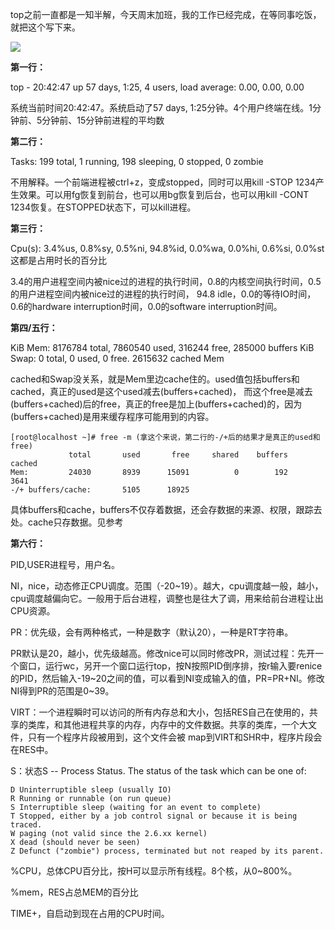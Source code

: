 top之前一直都是一知半解，今天周末加班，我的工作已经完成，在等同事吃饭，就把这个写下来。

![](\images\top.png)

**第一行：**

top - 20:42:47 up 57 days,  1:25,  4 users,  load average: 0.00, 0.00, 0.00

系统当前时间20:42:47。系统启动了57 days, 1:25分钟。4个用户终端在线。1分钟前、5分钟前、15分钟前进程的平均数

**第二行：**

Tasks: 199 total,   1 running, 198 sleeping,   0 stopped,   0 zombie

不用解释。一个前端进程被ctrl+z，变成stopped，同时可以用kill -STOP 1234产生效果。可以用fg恢复到前台，也可以用bg恢复到后台，也可以用kill -CONT 1234恢复。在STOPPED状态下，可以kill进程。

**第三行：**

Cpu(s):  3.4%us,  0.8%sy,  0.5%ni, 94.8%id,  0.0%wa,  0.0%hi,  0.6%si,  0.0%st 这都是占用时长的百分比

3.4的用户进程空间内被nice过的进程的执行时间，0.8的内核空间执行时间，0.5的用户进程空间内被nice过的进程的执行时间，
94.8 idle，0.0的等待IO时间，0.6的hardware interruption时间，0.0的software interruption时间。

**第四/五行：**

KiB Mem:   8176784 total,  7860540 used,   316244 free,   285000 buffers
KiB Swap:        0 total,        0 used,        0 free.  2615632 cached Mem

cached和Swap没关系，就是Mem里边cache住的。used值包括buffers和cached，真正的used是这个used减去(buffers+cached)，
而这个free是减去(buffers+cached)后的free，真正的free是加上(buffers+cached)的，因为(buffers+cached)是用来缓存程序可能用到的内容。

```
[root@localhost ~]# free -m (拿这个来说，第二行的-/+后的结果才是真正的used和free)
             total       used       free     shared    buffers     cached
Mem:         24030       8939      15091          0        192       3641
-/+ buffers/cache:       5105      18925
```

具体buffers和cache，buffers不仅存着数据，还会存数据的来源、权限，跟踪去处。cache只存数据。见参考    

**第六行：**

PID,USER进程号，用户名。

NI，nice，动态修正CPU调度。范围（-20~19）。越大，cpu调度越一般，越小，cpu调度越偏向它。一般用于后台进程，调整也是往大了调，用来给前台进程让出CPU资源。

PR：优先级，会有两种格式，一种是数字（默认20），一种是RT字符串。

PR默认是20，越小，优先级越高。修改nice可以同时修改PR，测试过程：先开一个窗口，运行wc，另开一个窗口运行top，按N按照PID倒序排，按r输入要renice的PID，然后输入-19~20之间的值，可以看到NI变成输入的值，PR=PR+NI。修改NI得到PR的范围是0~39。

VIRT：一个进程瞬时可以访问的所有内存总和大小，包括RES自己在使用的，共享的类库，和其他进程共享的内存，内存中的文件数据。共享的类库，一个大文件，只有一个程序片段被用到，这个文件会被 map到VIRT和SHR中，程序片段会在RES中。

S：状态S -- Process Status. The status of the task which can be one of:
```
D Uninterruptible sleep (usually IO)
R Running or runnable (on run queue)
S Interruptible sleep (waiting for an event to complete)
T Stopped, either by a job control signal or because it is being traced.
W paging (not valid since the 2.6.xx kernel)
X dead (should never be seen)
Z Defunct ("zombie") process, terminated but not reaped by its parent.
```

%CPU，总体CPU百分比，按H可以显示所有线程。8个核，从0~800%。

%mem，RES占总MEM的百分比

TIME+，自启动到现在占用的CPU时间。